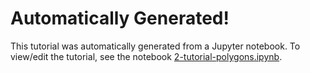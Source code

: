 # Automatically Generated!

This tutorial was automatically generated from a Jupyter notebook.
To view/edit the tutorial, see the notebook [2-tutorial-polygons.ipynb](../notebooks/2-tutorial-polygons.ipynb).

